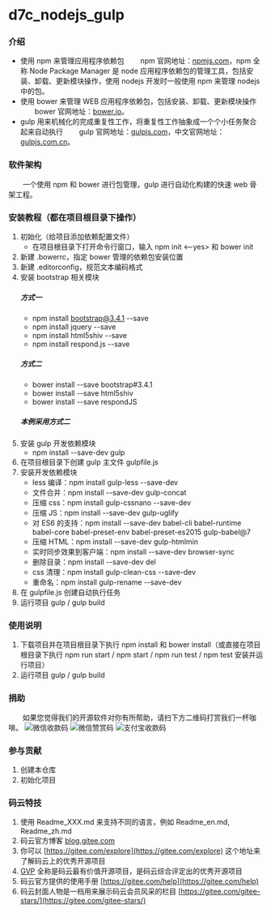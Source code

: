 # d7c_nodejs_gulp

### 介绍
+ 使用 npm 来管理应用程序依赖包
&emsp;&emsp;npm 官网地址：[npmjs.com](https://www.npmjs.com/)，npm 全称 Node Package Manager 是 node 应用程序依赖包的管理工具，包括安装、卸载、更新模块操作，使用 nodejs 开发时一般使用 npm 来管理 nodejs 中的包。
+ 使用 bower 来管理 WEB 应用程序依赖包，包括安装、卸载、更新模块操作
&emsp;&emsp;bower 官网地址：[bower.io](https://bower.io/)。
+ gulp 用来机械化的完成重复性工作，将重复性工作抽象成一个个小任务聚合起来自动执行
&emsp;&emsp;gulp 官网地址：[gulpjs.com](https://gulpjs.com/)，中文官网地址：[gulpjs.com.cn](https://www.gulpjs.com.cn/)。

### 软件架构
&emsp;&emsp;一个使用 npm 和 bower 进行包管理，gulp 进行自动化构建的快速 web 骨架工程。

### 安装教程（都在项目根目录下操作）
1.  初始化（给项目添加依赖配置文件）
	+ 在项目根目录下打开命令行窗口，输入 npm init <--yes> 和 bower init
2.  新建 .bowerrc，指定 bower 管理的依赖包安装位置
3.  新建 .editorconfig，规范文本编码格式
4.  安装 bootstrap 相关模块
	##### 方式一
	+ npm install bootstrap@3.4.1 --save
	+ npm install jquery --save
	+ npm install html5shiv --save
	+ npm install respond.js --save
	##### 方式二
	+ bower install --save bootstrap#3.4.1
	+ bower install --save html5shiv
	+ bower install --save respondJS
    ##### 本例采用方式二
5.  安装 gulp 开发依赖模块
	+ npm install --save-dev gulp
6.  在项目根目录下创建 gulp 主文件 gulpfile.js
7.  安装开发依赖模块
	+ less 编译：npm install gulp-less --save-dev
	+ 文件合并：npm install --save-dev gulp-concat
	+ 压缩 css：npm install gulp-cssnano --save-dev
	+ 压缩 JS：npm install --save-dev gulp-uglify
	+ 对 ES6 的支持：npm install --save-dev babel-cli babel-runtime babel-core babel-preset-env babel-preset-es2015 gulp-babel@7
	+ 压缩 HTML：npm install --save-dev gulp-htmlmin
	+ 实时同步效果到客户端：npm install --save-dev browser-sync
	+ 删除目录：npm install --save-dev del
	+ css 清理：npm install gulp-clean-css --save-dev
	+ 重命名：npm install gulp-rename --save-dev
8.  在 gulpfile.js 创建自动执行任务
9.  运行项目 gulp / gulp build

### 使用说明
1.  下载项目并在项目根目录下执行 npm install 和 bower install（或直接在项目根目录下执行 npm run start / npm start / npm run test / npm test 安装并运行项目）
2.  运行项目 gulp / gulp build

### 捐助
&emsp;&emsp;如果您觉得我们的开源软件对你有所帮助，请扫下方二维码打赏我们一杯咖啡。
![微信收款码](https://images.gitee.com/uploads/images/2021/0222/174352_b22739f5_1070311.jpeg "微信收款码.jpg")
![微信赞赏码](https://images.gitee.com/uploads/images/2021/0222/174521_67e18b39_1070311.jpeg "微信赞赏码.jpg")
![支付宝收款码](https://images.gitee.com/uploads/images/2021/0222/174540_94a9ac41_1070311.jpeg "支付宝收款码.jpg")

### 参与贡献
1.  创建本仓库
2.  初始化项目

### 码云特技
1.  使用 Readme\_XXX.md 来支持不同的语言，例如 Readme\_en.md, Readme\_zh.md
2.  码云官方博客 [blog.gitee.com](https://blog.gitee.com)
3.  你可以 [https://gitee.com/explore](https://gitee.com/explore) 这个地址来了解码云上的优秀开源项目
4.  [GVP](https://gitee.com/gvp) 全称是码云最有价值开源项目，是码云综合评定出的优秀开源项目
5.  码云官方提供的使用手册 [https://gitee.com/help](https://gitee.com/help)
6.  码云封面人物是一档用来展示码云会员风采的栏目 [https://gitee.com/gitee-stars/](https://gitee.com/gitee-stars/)
